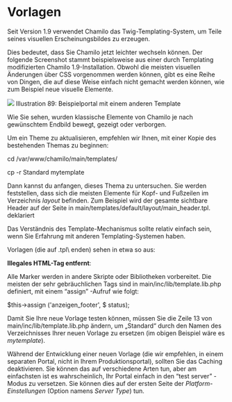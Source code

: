 
# Vorlagen

Seit Version 1.9 verwendet Chamilo das Twig-Templating-System, um Teile seines visuellen Erscheinungsbildes zu erzeugen.

Dies bedeutet, dass Sie Chamilo jetzt leichter wechseln können. Der folgende Screenshot stammt beispielsweise aus einer durch Templating modifizierten Chamilo 1.9-Installation. Obwohl die meisten visuellen Änderungen über CSS vorgenommen werden können, gibt es eine Reihe von Dingen, die auf diese Weise einfach nicht gemacht werden können, wie zum Beispiel neue visuelle Elemente.

![](../../.gitbook/assets/images50%20%286%29.png) Illustration 89: Beispielportal mit einem anderen Template

Wie Sie sehen, wurden klassische Elemente von Chamilo je nach gewünschtem Endbild bewegt, gezeigt oder verborgen.

Um ein Theme zu aktualisieren, empfehlen wir Ihnen, mit einer Kopie des bestehenden Themas zu beginnen:

cd /var/www/chamilo/main/templates/

cp -r Standard mytemplate

Dann kannst du anfangen, dieses Thema zu untersuchen. Sie werden feststellen, dass sich die meisten Elemente für Kopf- und Fußzeilen im Verzeichnis _layout_ befinden. Zum Beispiel wird der gesamte sichtbare Header auf der Seite in main/templates/default/layout/main\_header.tpl. deklariert

Das Verständnis des Template-Mechanismus sollte relativ einfach sein, wenn Sie Erfahrung mit anderen Templating-Systemen haben.

Vorlagen \(die auf .tpl\ enden) sehen in etwa so aus:

**Illegales HTML-Tag entfernt**:

Alle Marker werden in andere Skripte oder Bibliotheken vorbereitet. Die meisten der sehr gebräuchlichen Tags sind in main/inc/lib/template.lib.php definiert, mit einem “assign” -Aufruf wie folgt:

$this->assign \('anzeigen\_footer', $ status\);

Damit Sie Ihre neue Vorlage testen können, müssen Sie die Zeile 13 von main/inc/lib/template.lib.php ändern, um „Standard“ durch den Namen des Verzeichnisses Ihrer neuen Vorlage zu ersetzen \(im obigen Beispiel wäre es _mytemplate_\).

Während der Entwicklung einer neuen Vorlage \(die wir empfehlen, in einem separaten Portal, nicht in Ihrem Produktionsportal\), sollten Sie das Caching deaktivieren. Sie können das auf verschiedene Arten tun, aber am einfachsten ist es wahrscheinlich, Ihr Portal einfach in den “test server” -Modus zu versetzen. Sie können dies auf der ersten Seite der _Platform-Einstellungen_ \(Option namens _Server Type_\) tun.
